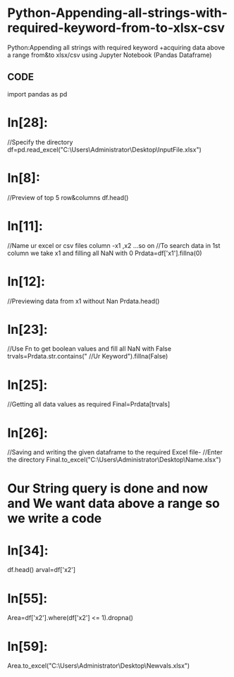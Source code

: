 # Python-Appending-all-strings-with-required-keyword-from-to-xlsx-csv
Python:Appending all strings with required keyword +acquiring data above a range from&amp;to xlsx/csv using Jupyter Notebook (Pandas Dataframe)
## CODE



import pandas as pd


# In[28]:

//Specify the directory
df=pd.read_excel("C:\Users\Administrator\Desktop\InputFile.xlsx")


# In[8]:

//Preview of top 5 row&columns
df.head()


# In[11]:

//Name ur excel or csv files column -x1 ,x2 ...so on
//To search data in 1st column we take x1 and filling all NaN with 0
Prdata=df['x1'].fillna(0)


# In[12]:

//Previewing data from x1 without Nan
Prdata.head()


# In[23]:

//Use Fn to get boolean values and fill all NaN with False
trvals=Prdata.str.contains(" //Ur Keyword").fillna(False)


# In[25]:

//Getting all data values as required 
Final=Prdata[trvals]


# In[26]:

//Saving and writing the given dataframe to the required Excel file-
//Enter the directory
Final.to_excel("C:\Users\Administrator\Desktop\Name.xlsx")

# Our String query is done and now and We want data above a range so we write a code
# In[34]:


df.head()
arval=df['x2']


# In[55]:


Area=df['x2'].where(df['x2'] <= 1).dropna()


# In[59]:


Area.to_excel("C:\Users\Administrator\Desktop\Newvals.xlsx")
